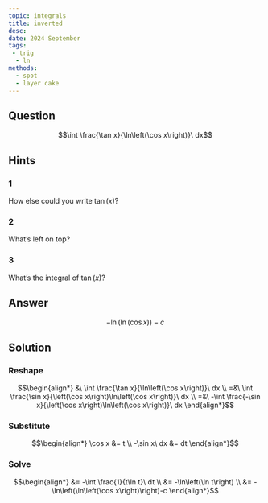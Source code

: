 ```yaml
---
topic: integrals
title: inverted
desc: 
date: 2024 September
tags:
 - trig
  - ln
methods:
  - spot
  - layer cake
---
```



## Question
```math
\int \frac{\tan x}{\ln\left(\cos x\right)}\ dx
```


## Hints

### 1
How else could you write $\tan(x)$?

### 2
What’s left on top?

### 3
What’s the integral of $\tan(x)$?


## Answer
```math
-\ln\left(\ln\left(\cos x\right)\right)-c
```


## Solution

### Reshape
```math
\begin{align*}
  &\ \int \frac{\tan x}{\ln\left(\cos x\right)}\ dx
  \\ =&\ \int \frac{\sin x}{\left(\cos x\right)\ln\left(\cos x\right)}\ dx
  \\ =&\ -\int \frac{-\sin x}{\left(\cos x\right)\ln\left(\cos x\right)}\ dx
\end{align*}
```

### Substitute
```math
\begin{align*}
  \cos x &= t
  \\ -\sin x\ dx &= dt
\end{align*}
```

### Solve
```math
\begin{align*}
  &= -\int \frac{1}{t\ln t}\ dt
  \\ &= -\ln\left(\ln t\right)
  \\ &= -\ln\left(\ln\left(\cos x\right)\right)-c
\end{align*}
```
